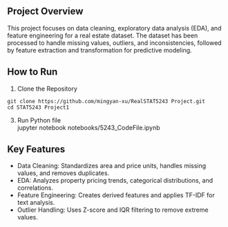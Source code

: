 ## Project Overview
This project focuses on data cleaning, exploratory data analysis (EDA), and feature engineering for a real estate dataset. The dataset has been processed to handle missing values, outliers, and inconsistencies, followed by feature extraction and transformation for predictive modeling.

## How to Run

1. Clone the Repository
```{python} 
git clone https://github.com/mingyan-xu/RealSTAT5243 Project.git  
cd STAT5243 Project1
```

3. Run Python file  
jupyter notebook notebooks/5243_CodeFile.ipynb

## Key Features
- Data Cleaning: Standardizes area and price units, handles missing values, and removes duplicates.  
- EDA: Analyzes property pricing trends, categorical distributions, and correlations.  
- Feature Engineering: Creates derived features and applies TF-IDF for text analysis.  
- Outlier Handling: Uses Z-score and IQR filtering to remove extreme values.  
